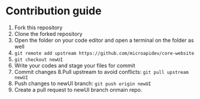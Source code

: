 # Contribution guide

1. Fork this repository
2. Clone the forked repository
3. Open the folder on your code editor and open a terminal on the folder as well
4. ```git remote add upstream https://github.com/microapidev/core-website```
5. ```git checkout newUI```
6. Write your codes and stage your files for commit
7. Commit changes
8.Pull upstream to avoid conflicts: ```git pull upstream newUI```
9. Push changes to newUI branch: ```git push origin newUI```
10. Create a pull request to newUI branch onmain repo.
